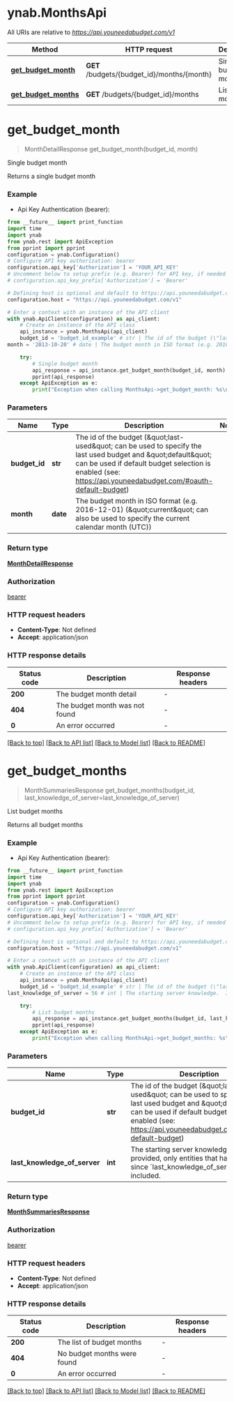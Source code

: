 # ynab.MonthsApi

All URIs are relative to *https://api.youneedabudget.com/v1*

Method | HTTP request | Description
------------- | ------------- | -------------
[**get_budget_month**](MonthsApi.md#get_budget_month) | **GET** /budgets/{budget_id}/months/{month} | Single budget month
[**get_budget_months**](MonthsApi.md#get_budget_months) | **GET** /budgets/{budget_id}/months | List budget months


# **get_budget_month**
> MonthDetailResponse get_budget_month(budget_id, month)

Single budget month

Returns a single budget month

### Example

* Api Key Authentication (bearer):
```python
from __future__ import print_function
import time
import ynab
from ynab.rest import ApiException
from pprint import pprint
configuration = ynab.Configuration()
# Configure API key authorization: bearer
configuration.api_key['Authorization'] = 'YOUR_API_KEY'
# Uncomment below to setup prefix (e.g. Bearer) for API key, if needed
# configuration.api_key_prefix['Authorization'] = 'Bearer'

# Defining host is optional and default to https://api.youneedabudget.com/v1
configuration.host = "https://api.youneedabudget.com/v1"

# Enter a context with an instance of the API client
with ynab.ApiClient(configuration) as api_client:
    # Create an instance of the API class
    api_instance = ynab.MonthsApi(api_client)
    budget_id = 'budget_id_example' # str | The id of the budget (\"last-used\" can be used to specify the last used budget and \"default\" can be used if default budget selection is enabled (see: https://api.youneedabudget.com/#oauth-default-budget)
month = '2013-10-20' # date | The budget month in ISO format (e.g. 2016-12-01) (\"current\" can also be used to specify the current calendar month (UTC))

    try:
        # Single budget month
        api_response = api_instance.get_budget_month(budget_id, month)
        pprint(api_response)
    except ApiException as e:
        print("Exception when calling MonthsApi->get_budget_month: %s\n" % e)
```

### Parameters

Name | Type | Description  | Notes
------------- | ------------- | ------------- | -------------
 **budget_id** | **str**| The id of the budget (\&quot;last-used\&quot; can be used to specify the last used budget and \&quot;default\&quot; can be used if default budget selection is enabled (see: https://api.youneedabudget.com/#oauth-default-budget) | 
 **month** | **date**| The budget month in ISO format (e.g. 2016-12-01) (\&quot;current\&quot; can also be used to specify the current calendar month (UTC)) | 

### Return type

[**MonthDetailResponse**](MonthDetailResponse.md)

### Authorization

[bearer](../README.md#bearer)

### HTTP request headers

 - **Content-Type**: Not defined
 - **Accept**: application/json

### HTTP response details
| Status code | Description | Response headers |
|-------------|-------------|------------------|
**200** | The budget month detail |  -  |
**404** | The budget month was not found |  -  |
**0** | An error occurred |  -  |

[[Back to top]](#) [[Back to API list]](../README.md#documentation-for-api-endpoints) [[Back to Model list]](../README.md#documentation-for-models) [[Back to README]](../README.md)

# **get_budget_months**
> MonthSummariesResponse get_budget_months(budget_id, last_knowledge_of_server=last_knowledge_of_server)

List budget months

Returns all budget months

### Example

* Api Key Authentication (bearer):
```python
from __future__ import print_function
import time
import ynab
from ynab.rest import ApiException
from pprint import pprint
configuration = ynab.Configuration()
# Configure API key authorization: bearer
configuration.api_key['Authorization'] = 'YOUR_API_KEY'
# Uncomment below to setup prefix (e.g. Bearer) for API key, if needed
# configuration.api_key_prefix['Authorization'] = 'Bearer'

# Defining host is optional and default to https://api.youneedabudget.com/v1
configuration.host = "https://api.youneedabudget.com/v1"

# Enter a context with an instance of the API client
with ynab.ApiClient(configuration) as api_client:
    # Create an instance of the API class
    api_instance = ynab.MonthsApi(api_client)
    budget_id = 'budget_id_example' # str | The id of the budget (\"last-used\" can be used to specify the last used budget and \"default\" can be used if default budget selection is enabled (see: https://api.youneedabudget.com/#oauth-default-budget)
last_knowledge_of_server = 56 # int | The starting server knowledge.  If provided, only entities that have changed since `last_knowledge_of_server` will be included. (optional)

    try:
        # List budget months
        api_response = api_instance.get_budget_months(budget_id, last_knowledge_of_server=last_knowledge_of_server)
        pprint(api_response)
    except ApiException as e:
        print("Exception when calling MonthsApi->get_budget_months: %s\n" % e)
```

### Parameters

Name | Type | Description  | Notes
------------- | ------------- | ------------- | -------------
 **budget_id** | **str**| The id of the budget (\&quot;last-used\&quot; can be used to specify the last used budget and \&quot;default\&quot; can be used if default budget selection is enabled (see: https://api.youneedabudget.com/#oauth-default-budget) | 
 **last_knowledge_of_server** | **int**| The starting server knowledge.  If provided, only entities that have changed since &#x60;last_knowledge_of_server&#x60; will be included. | [optional] 

### Return type

[**MonthSummariesResponse**](MonthSummariesResponse.md)

### Authorization

[bearer](../README.md#bearer)

### HTTP request headers

 - **Content-Type**: Not defined
 - **Accept**: application/json

### HTTP response details
| Status code | Description | Response headers |
|-------------|-------------|------------------|
**200** | The list of budget months |  -  |
**404** | No budget months were found |  -  |
**0** | An error occurred |  -  |

[[Back to top]](#) [[Back to API list]](../README.md#documentation-for-api-endpoints) [[Back to Model list]](../README.md#documentation-for-models) [[Back to README]](../README.md)


